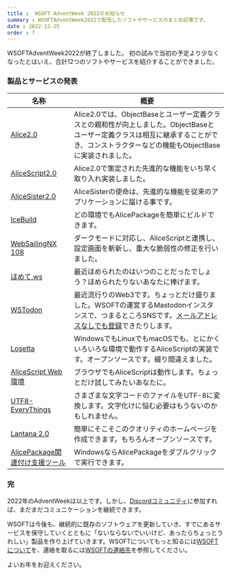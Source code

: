 ```yaml
---
title :  WSOFT AdventWeek 2022のお知らせ
summary : WSOFTAdventWeek2022で配信したソフトやサービスのまとめ記事です。
date : 2022-12-25
order : 7
---
```


WSOFTAdventWeek2022が終了しました。
初の試みで当初の予定より少なくなったとはいえ、合計12つのソフトやサービスを紹介することができました。

### 製品とサービスの発表

|名称|概要|
|---|---|
|[Alice2.0](https://docs.wsoft.ws/blog/welcome-to-advent-week-2022/)|Alice2.0では、ObjectBaseとユーザー定義クラスとの親和性が向上しました。ObjectBaseとユーザー定義クラスは相互に継承することができ、コンストラクターなどの機能もObjectBaseに実装されました。|
|[AliceScript2.0](https://docs.wsoft.ws/products/alice/download/)|Alice2.0で策定された先進的な機能をいち早く取り入れ実装しました。|
|[AliceSister2.0](https://docs.wsoft.ws/products/alice/download/)|AliceSisterの使命は、先進的な機能を従来のアプリケーションに届ける事です。|
|[IceBuild](https://docs.wsoft.ws/products/alice/tutorial/build/)|どの環境でもAlicePackageを簡単にビルドできます。|
|[WebSailingNX 108](https://docs.wsoft.ws/products/websailing/changelog/1080/)|ダークモードに対応し、AliceScriptと連携し、設定画面を斬新し、重大な脆弱性の修正を行いました。|
|[ほめて.ws](https://wsoft.ws/homete/)|最近ほめられたのはいつのことだったでしょう？ほめられたりないあなたに捧げます。|
|[WSTodon](https://docs.wsoft.ws/products/wstodon/)|最近流行りのWeb3です。ちょっとだけ盛りました。WSOFTの運営するMastodonインスタンスで、つまるところSNSです。[メールアドレスなしでも登録](https://docs.google.com/forms/d/e/1FAIpQLSeTz3ieknBBoGW2zu_hDyr5uq-gtZbk3tdWjzCCW922kCeg7w/viewform)できたりします。|
|[Losetta](https://github.com/WSOFT-Project/Losetta)|WindowsでもLinuxでもmacOSでも、とにかくいろいろな環境で動作するAliceScriptの実装です。オープンソースです。綴り間違えました。|
|[AliceScript Web環境](https://try.alice.wsoft.ws/)|ブラウザでもAliceScriptは動作します。ちょっとだけ試してみたいあなたに。|
|[UTF8-EveryThings](https://github.com/taiseiue/UTF8-EveryThings)|さまざまな文字コードのファイルをUTF-8に変換します。文字化けに悩む必要はもうないのかもしれません。|
|[Lantana 2.0](https://github.com/WSOFT-Project/lantana)|簡単にそこそこのクオリティのホームページを作成できます。もちろんオープンソースです。|
|[AlicePackage関連付け支援ツール](/products/alice/tutorial/ice-to-association.md)|WindowsならAlicePackageをダブルクリックで実行できます。|

### 完
2022年のAdventWeekは以上です。しかし、[Discordコミュニティ](https://a.wsoft.ws/discord)に参加すれば、まだまだコミュニケーションを継続できます。

WSOFTは今後も、継続的に既存のソフトウェアを更新していき、すでにあるサービスを保守していくとともに「ないならないでいいけど、あったらちょっとうれしい」製品を作り上げていきます。WSOFTについてもっと知るには[WSOFTについて](https://wsoft.ws/About/)を、連絡を取るには[WSOFTの連絡先](https://wsoft.ws/Contact/)を参照してください。

よいお年をお迎えください。